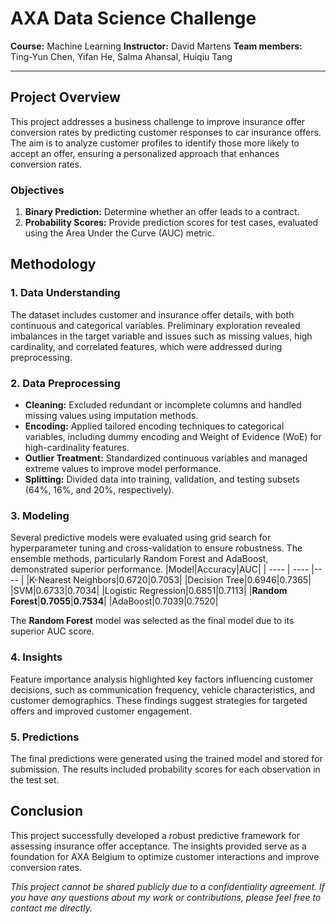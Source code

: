 # AXA Data Science Challenge

**Course:** Machine Learning
**Instructor:** David Martens
**Team members:** Ting-Yun Chen, Yifan He, Salma Ahansal, Huiqiu Tang

---

## Project Overview
This project addresses a business challenge to improve insurance offer conversion rates by predicting customer responses to car insurance offers. The aim is to analyze customer profiles to identify those more likely to accept an offer, ensuring a personalized approach that enhances conversion rates.
### Objectives
1. **Binary Prediction:** Determine whether an offer leads to a contract.
2. **Probability Scores:** Provide prediction scores for test cases, evaluated using the Area Under the Curve (AUC) metric.

## Methodology
### 1. Data Understanding
The dataset includes customer and insurance offer details, with both continuous and categorical variables. Preliminary exploration revealed imbalances in the target variable and issues such as missing values, high cardinality, and correlated features, which were addressed during preprocessing.
### 2. Data Preprocessing
* **Cleaning:** Excluded redundant or incomplete columns and handled missing values using imputation methods.
* **Encoding:** Applied tailored encoding techniques to categorical variables, including dummy encoding and Weight of Evidence (WoE) for high-cardinality features.
* **Outlier Treatment:** Standardized continuous variables and managed extreme values to improve model performance.
* **Splitting:** Divided data into training, validation, and testing subsets (64%, 16%, and 20%, respectively).
### 3. Modeling
Several predictive models were evaluated using grid search for hyperparameter tuning and cross-validation to ensure robustness. The ensemble methods, particularly Random Forest and AdaBoost, demonstrated superior performance.
|Model|Accuracy|AUC|
| ---- | ---- |---- |
|K-Nearest Neighbors|0.6720|0.7053|
|Decision Tree|0.6946|0.7365|
|SVM|0.6733|0.7034|
|Logistic Regression|0.6851|0.7113|
|**Random Forest**|**0.7055**|**0.7534**|
|AdaBoost|0.7039|0.7520|

The **Random Forest** model was selected as the final model due to its superior AUC score.
### 4. Insights
Feature importance analysis highlighted key factors influencing customer decisions, such as communication frequency, vehicle characteristics, and customer demographics. These findings suggest strategies for targeted offers and improved customer engagement.
### 5. Predictions
The final predictions were generated using the trained model and stored for submission. The results included probability scores for each observation in the test set.

## Conclusion
This project successfully developed a robust predictive framework for assessing insurance offer acceptance. The insights provided serve as a foundation for AXA Belgium to optimize customer interactions and improve conversion rates.

*This project cannot be shared publicly due to a confidentiality agreement. If you have any questions about my work or contributions, please feel free to contact me directly.*
